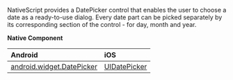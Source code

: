 NativeScript provides a DatePicker control that enables the user to choose a date as a ready-to-use dialog. Every date part can be picked separately by its corresponding section of the control - for day, month and year.

**Native Component**

| Android                | iOS      |
|:-----------------------|:---------|
| [android.widget.DatePicker](http://developer.android.com/reference/android/widget/DatePicker.html) | [UIDatePicker](https://developer.apple.com/library/ios/documentation/UIKit/Reference/UIDatePicker_Class/index.html) | 